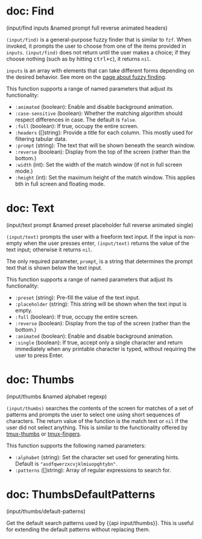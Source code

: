 # doc: Find

(input/find inputs &named prompt full reverse animated headers)

`(input/find)` is a general-purpose fuzzy finder that is similar to `fzf`. When invoked, it prompts the user to choose from one of the items provided in `inputs`. `(input/find)` does not return until the user makes a choice; if they choose nothing (such as by hitting <kbd>ctrl+c</kbd>), it returns `nil`.

`inputs` is an array with elements that can take different forms depending on the desired behavior. See more on the [page about fuzzy finding](/user-input/fuzzy-finding.md).

This function supports a range of named parameters that adjust its functionality:

- `:animated` (boolean): Enable and disable background animation.
- `:case-sensitive` (boolean): Whether the matching algorithm should respect differences in case. The default is `false`.
- `:full` (boolean): If true, occupy the entire screen.
- `:headers` ([]string): Provide a title for each column. This mostly used for filtering tabular data.
- `:prompt` (string): The text that will be shown beneath the search window.
- `:reverse` (boolean): Display from the top of the screen (rather than the bottom.)
- `:width` (int): Set the width of the match window (if not in full screen mode.)
- `:height` (int): Set the maximum height of the match window. This applies bth in full screen and floating mode.

# doc: Text

(input/text prompt &named preset placeholder full reverse animated single)

`(input/text)` prompts the user with a freeform text input. If the input is non-empty when the user presses enter, `(input/text)` returns the value of the text input; otherwise it returns `nil`.

The only required parameter, `prompt`, is a string that determines the prompt text that is shown below the text input.

This function supports a range of named parameters that adjust its functionality:

- `:preset` (string): Pre-fill the value of the text input.
- `:placeholder` (string): This string will be shown when the text input is empty.
- `:full` (boolean): If true, occupy the entire screen.
- `:reverse` (boolean): Display from the top of the screen (rather than the bottom.)
- `:animated` (boolean): Enable and disable background animation.
- `:single` (boolean): If true, accept only a single character and return immediately when any printable character is typed, without requiring the user to press Enter.

# doc: Thumbs

(input/thumbs &named alphabet regexp)

`(input/thumbs)` searches the contents of the screen for matches of a set of patterns and prompts the user to select one using short sequences of characters. The return value of the function is the match text or `nil` if the user did not select anything. This is similar to the functionality offered by [tmux-thumbs](https://github.com/fcsonline/tmux-thumbs) or [tmux-fingers](https://github.com/Morantron/tmux-fingers/).

This function supports the following named parameters:

- `:alphabet` (string): Set the character set used for generating hints. Default is `"asdfqwerzxcvjklmiuopghtybn"`.
- `:patterns` ([]string): Array of regular expressions to search for.

# doc: ThumbsDefaultPatterns

(input/thumbs/default-patterns)

Get the default search patterns used by {{api input/thumbs}}. This is useful for extending the default patterns without replacing them.
